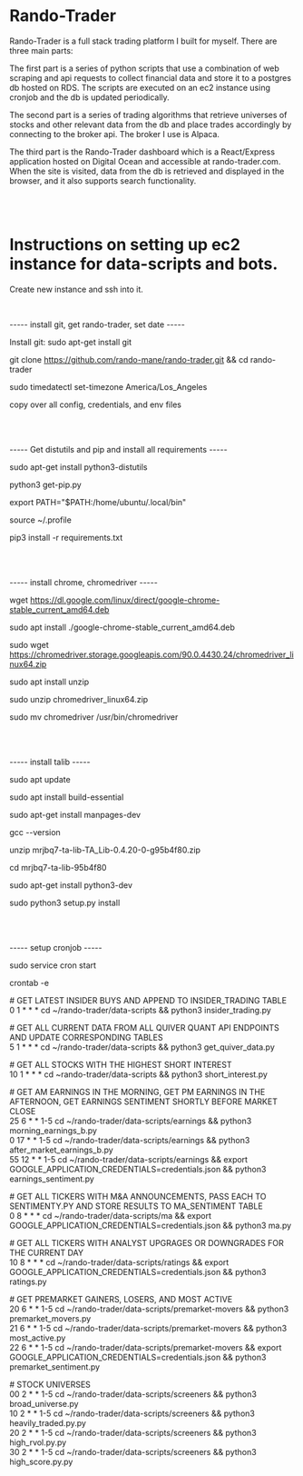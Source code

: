 # Rando-Trader

Rando-Trader is a full stack trading platform I built for myself. There are three main parts:

The first part is a series of python scripts that use a combination of web scraping and api requests to collect financial data and
store it to a postgres db hosted on RDS. The scripts are executed on an ec2 instance using cronjob and the db is updated periodically.

The second part is a series of trading algorithms that retrieve universes of stocks and other relevant data from the db and place trades
accordingly by connecting to the broker api. The broker I use is Alpaca.

The third part is the Rando-Trader dashboard which is a React/Express application hosted on Digital Ocean and accessible at rando-trader.com.
When the site is visited, data from the db is retrieved and displayed in the browser, and it also supports search functionality.  


<br />
<br />

# Instructions on setting up ec2 instance for data-scripts and bots.

Create new instance and ssh into it.  

<br />

----- install git, get rando-trader, set date -----  


Install git:  sudo apt-get install git

git clone https://github.com/rando-mane/rando-trader.git && cd rando-trader

sudo timedatectl set-timezone America/Los_Angeles

copy over all config, credentials, and env files  

<br />
<br />

----- Get distutils and pip and install all requirements -----  

sudo apt-get install python3-distutils

python3 get-pip.py

export PATH="$PATH:/home/ubuntu/.local/bin"

source ~/.profile

pip3 install -r requirements.txt  

<br />
<br />

----- install chrome, chromedriver -----  

wget https://dl.google.com/linux/direct/google-chrome-stable_current_amd64.deb

sudo apt install ./google-chrome-stable_current_amd64.deb


sudo wget https://chromedriver.storage.googleapis.com/90.0.4430.24/chromedriver_linux64.zip

sudo apt install unzip

sudo unzip chromedriver_linux64.zip

sudo mv chromedriver /usr/bin/chromedriver  

<br />
<br />

----- install talib -----

sudo apt update

sudo apt install build-essential

sudo apt-get install manpages-dev

gcc --version



unzip mrjbq7-ta-lib-TA_Lib-0.4.20-0-g95b4f80.zip

cd mrjbq7-ta-lib-95b4f80

sudo apt-get install python3-dev

sudo python3 setup.py install

<br />
<br />

----- setup cronjob -----

sudo service cron start

crontab -e  


\# GET LATEST INSIDER BUYS AND APPEND TO INSIDER_TRADING TABLE<br />
0 1 * * * cd ~/rando-trader/data-scripts && python3 insider_trading.py<br />


\# GET ALL CURRENT DATA FROM ALL QUIVER QUANT API ENDPOINTS AND UPDATE CORRESPONDING TABLES<br />
5 1 * * * cd ~/rando-trader/data-scripts && python3 get_quiver_data.py<br />


\# GET ALL STOCKS WITH THE HIGHEST SHORT INTEREST<br />
10 1 * * * cd ~rando-trader/data-scripts && python3 short_interest.py<br />


\# GET AM EARNINGS IN THE MORNING, GET PM EARNINGS IN THE AFTERNOON, GET EARNINGS SENTIMENT SHORTLY BEFORE MARKET CLOSE<br />
25 6 * * 1-5 cd ~/rando-trader/data-scripts/earnings && python3 morning_earnings_b.py<br />
0 17 * * 1-5 cd ~/rando-trader/data-scripts/earnings && python3 after_market_earnings_b.py<br />
55 12 * * 1-5 cd ~/rando-trader/data-scripts/earnings && export GOOGLE_APPLICATION_CREDENTIALS=credentials.json && python3 earnings_sentiment.py<br />


\# GET ALL TICKERS WITH M&A ANNOUNCEMENTS, PASS EACH TO SENTIMENTY.PY AND STORE RESULTS TO MA_SENTIMENT TABLE<br />
0 8 * * * cd ~/rando-trader/data-scripts/ma && export GOOGLE_APPLICATION_CREDENTIALS=credentials.json && python3 ma.py<br />


\# GET ALL TICKERS WITH ANALYST UPGRAGES OR DOWNGRADES FOR THE CURRENT DAY<br />
10 8 * * * cd ~/rando-trader/data-scripts/ratings && export GOOGLE_APPLICATION_CREDENTIALS=credentials.json && python3 ratings.py<br />


\# GET PREMARKET GAINERS, LOSERS, AND MOST ACTIVE<br />
20 6 * * 1-5 cd ~/rando-trader/data-scripts/premarket-movers && python3 premarket_movers.py<br />
21 6 * * 1-5 cd ~/rando-trader/data-scripts/premarket-movers && python3 most_active.py<br />
22 6 * * 1-5 cd ~/rando-trader/data-scripts/premarket-movers && export GOOGLE_APPLICATION_CREDENTIALS=credentials.json && python3 premarket_sentiment.py<br />


\# STOCK UNIVERSES<br />
00 2 * * 1-5 cd ~/rando-trader/data-scripts/screeners && python3 broad_universe.py<br />
10 2 * * 1-5 cd ~/rando-trader/data-scripts/screeners && python3 heavily_traded.py.py<br />
20 2 * * 1-5 cd ~/rando-trader/data-scripts/screeners && python3 high_rvol.py.py<br />
30 2 * * 1-5 cd ~/rando-trader/data-scripts/screeners && python3 high_score.py.py<br />

